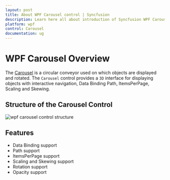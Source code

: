 ```yaml
---
layout: post
title: About WPF Carousel control | Syncfusion
description: Learn here all about introduction of Syncfusion WPF Carousel control, its elements and more details.
platform: wpf
control: Carousel
documentation: ug
---
```


# WPF Carousel Overview

The [Carousel](https://help.syncfusion.com/cr/wpf/Syncfusion.Windows.Shared.Carousel.html) is a circular conveyor used on which objects are displayed and rotated. The `Carousel` control provides a `3D` interface for displaying objects with interactive navigation, Data Binding Path, ItemsPerPage, Scaling and Skewing.

## Structure of the Carousel Control

![wpf carousel control structure](Getting-Started_images/Getting-Started_img1.jpeg)

## Features

* Data Binding support
* Path support
* ItemsPerPage support
* Scaling and Skewing support
* Rotation support
* Opacity support


